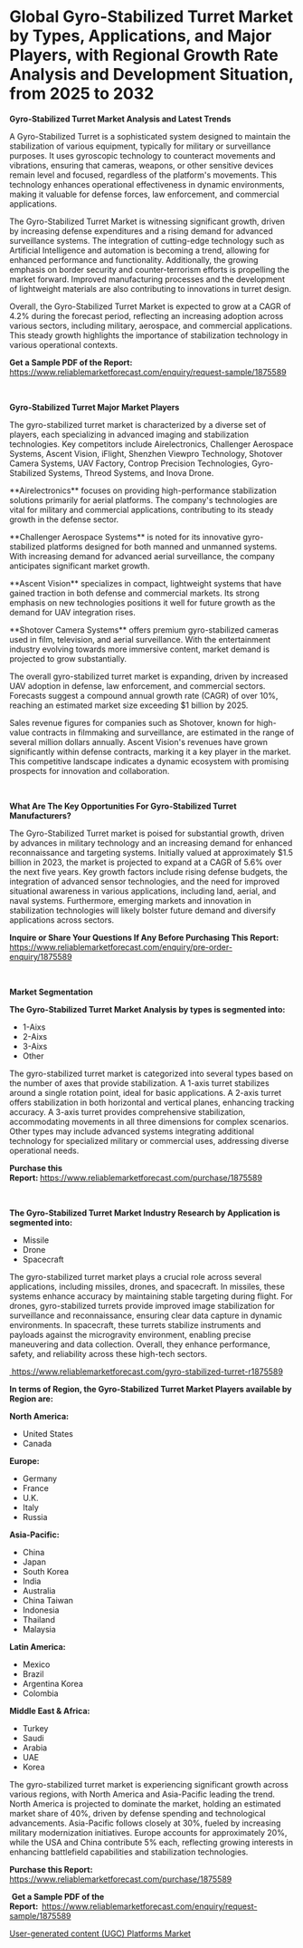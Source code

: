 <p><h1>Global Gyro-Stabilized Turret Market by Types, Applications, and Major Players, with Regional Growth Rate Analysis and Development Situation, from 2025 to 2032</h1></p><p><strong>Gyro-Stabilized Turret Market Analysis and Latest Trends</strong></p>
<p><p>A Gyro-Stabilized Turret is a sophisticated system designed to maintain the stabilization of various equipment, typically for military or surveillance purposes. It uses gyroscopic technology to counteract movements and vibrations, ensuring that cameras, weapons, or other sensitive devices remain level and focused, regardless of the platform's movements. This technology enhances operational effectiveness in dynamic environments, making it valuable for defense forces, law enforcement, and commercial applications.</p><p>The Gyro-Stabilized Turret Market is witnessing significant growth, driven by increasing defense expenditures and a rising demand for advanced surveillance systems. The integration of cutting-edge technology such as Artificial Intelligence and automation is becoming a trend, allowing for enhanced performance and functionality. Additionally, the growing emphasis on border security and counter-terrorism efforts is propelling the market forward. Improved manufacturing processes and the development of lightweight materials are also contributing to innovations in turret design.</p><p>Overall, the Gyro-Stabilized Turret Market is expected to grow at a CAGR of 4.2% during the forecast period, reflecting an increasing adoption across various sectors, including military, aerospace, and commercial applications. This steady growth highlights the importance of stabilization technology in various operational contexts.</p></p>
<p><strong>Get a Sample PDF of the Report:&nbsp;</strong> <a href="https://www.reliablemarketforecast.com/enquiry/request-sample/1875589?utm_campaign=1134&utm_medium=2&utm_source=Github&utm_content=ia&utm_term=12012025&utm_id=gyro-stabilized-turret">https://www.reliablemarketforecast.com/enquiry/request-sample/1875589</a></p>
<p>&nbsp;</p>
<p><strong>Gyro-Stabilized Turret Major Market Players</strong></p>
<p><p>The gyro-stabilized turret market is characterized by a diverse set of players, each specializing in advanced imaging and stabilization technologies. Key competitors include Airelectronics, Challenger Aerospace Systems, Ascent Vision, iFlight, Shenzhen Viewpro Technology, Shotover Camera Systems, UAV Factory, Controp Precision Technologies, Gyro-Stabilized Systems, Threod Systems, and Inova Drone.</p><p>**Airelectronics** focuses on providing high-performance stabilization solutions primarily for aerial platforms. The company's technologies are vital for military and commercial applications, contributing to its steady growth in the defense sector. </p><p>**Challenger Aerospace Systems** is noted for its innovative gyro-stabilized platforms designed for both manned and unmanned systems. With increasing demand for advanced aerial surveillance, the company anticipates significant market growth.</p><p>**Ascent Vision** specializes in compact, lightweight systems that have gained traction in both defense and commercial markets. Its strong emphasis on new technologies positions it well for future growth as the demand for UAV integration rises.</p><p>**Shotover Camera Systems** offers premium gyro-stabilized cameras used in film, television, and aerial surveillance. With the entertainment industry evolving towards more immersive content, market demand is projected to grow substantially.</p><p>The overall gyro-stabilized turret market is expanding, driven by increased UAV adoption in defense, law enforcement, and commercial sectors. Forecasts suggest a compound annual growth rate (CAGR) of over 10%, reaching an estimated market size exceeding $1 billion by 2025.</p><p>Sales revenue figures for companies such as Shotover, known for high-value contracts in filmmaking and surveillance, are estimated in the range of several million dollars annually. Ascent Vision's revenues have grown significantly within defense contracts, marking it a key player in the market. This competitive landscape indicates a dynamic ecosystem with promising prospects for innovation and collaboration.</p></p>
<p>&nbsp;</p>
<p><strong>What Are The Key Opportunities For Gyro-Stabilized Turret Manufacturers?</strong></p>
<p><p>The Gyro-Stabilized Turret market is poised for substantial growth, driven by advances in military technology and an increasing demand for enhanced reconnaissance and targeting systems. Initially valued at approximately $1.5 billion in 2023, the market is projected to expand at a CAGR of 5.6% over the next five years. Key growth factors include rising defense budgets, the integration of advanced sensor technologies, and the need for improved situational awareness in various applications, including land, aerial, and naval systems. Furthermore, emerging markets and innovation in stabilization technologies will likely bolster future demand and diversify applications across sectors.</p></p>
<p><strong>Inquire or Share Your Questions If Any Before Purchasing This Report:</strong> <a href="https://www.reliablemarketforecast.com/enquiry/pre-order-enquiry/1875589?utm_campaign=1134&utm_medium=2&utm_source=Github&utm_content=ia&utm_term=12012025&utm_id=gyro-stabilized-turret">https://www.reliablemarketforecast.com/enquiry/pre-order-enquiry/1875589</a></p>
<p>&nbsp;</p>
<p><strong>Market Segmentation</strong></p>
<p><strong>The Gyro-Stabilized Turret Market Analysis by types is segmented into:</strong></p>
<p><ul><li>1-Aixs</li><li>2-Aixs</li><li>3-Aixs</li><li>Other</li></ul></p>
<p><p>The gyro-stabilized turret market is categorized into several types based on the number of axes that provide stabilization. A 1-axis turret stabilizes around a single rotation point, ideal for basic applications. A 2-axis turret offers stabilization in both horizontal and vertical planes, enhancing tracking accuracy. A 3-axis turret provides comprehensive stabilization, accommodating movements in all three dimensions for complex scenarios. Other types may include advanced systems integrating additional technology for specialized military or commercial uses, addressing diverse operational needs.</p></p>
<p><strong>Purchase this Report:&nbsp;</strong><a href="https://www.reliablemarketforecast.com/purchase/1875589?utm_campaign=1134&utm_medium=2&utm_source=Github&utm_content=ia&utm_term=12012025&utm_id=gyro-stabilized-turret">https://www.reliablemarketforecast.com/purchase/1875589</a></p>
<p>&nbsp;</p>
<p><strong>The Gyro-Stabilized Turret Market Industry Research by Application is segmented into:</strong></p>
<p><ul><li>Missile</li><li>Drone</li><li>Spacecraft</li></ul></p>
<p><p>The gyro-stabilized turret market plays a crucial role across several applications, including missiles, drones, and spacecraft. In missiles, these systems enhance accuracy by maintaining stable targeting during flight. For drones, gyro-stabilized turrets provide improved image stabilization for surveillance and reconnaissance, ensuring clear data capture in dynamic environments. In spacecraft, these turrets stabilize instruments and payloads against the microgravity environment, enabling precise maneuvering and data collection. Overall, they enhance performance, safety, and reliability across these high-tech sectors.</p></p>
<p><a href="https://www.reliablemarketforecast.com/gyro-stabilized-turret-r1875589?utm_campaign=1134&utm_medium=2&utm_source=Github&utm_content=ia&utm_term=12012025&utm_id=gyro-stabilized-turret">&nbsp;https://www.reliablemarketforecast.com/gyro-stabilized-turret-r1875589</a></p>
<p><strong>In terms of Region, the Gyro-Stabilized Turret Market Players available by Region are:</strong></p>
<p>
    <p> <strong> North America: </strong>
        <ul>
            <li>United States</li>
            <li>Canada</li>
        </ul>
        </p> 
    <p> <strong> Europe: </strong>
        <ul>
            <li>Germany</li>
            <li>France</li>
            <li>U.K.</li>
            <li>Italy</li>
            <li>Russia</li>
        </ul>
        </p> 
    <p> <strong> Asia-Pacific: </strong>
        <ul>
            <li>China</li>
            <li>Japan</li>
            <li>South Korea</li>
            <li>India</li>
            <li>Australia</li>
            <li>China Taiwan</li>
            <li>Indonesia</li>
            <li>Thailand</li>
            <li>Malaysia</li>
        </ul>
        </p> 
    <p> <strong> Latin America: </strong>
        <ul>
            <li>Mexico</li>
            <li>Brazil</li>
            <li>Argentina Korea</li>
            <li>Colombia</li>
        </ul>
        </p> 
    <p> <strong> Middle East & Africa: </strong>
        <ul>
            <li>Turkey</li>
            <li>Saudi</li>
            <li>Arabia</li>
            <li>UAE</li>
            <li>Korea</li>
        </ul>
    </p>
    </p>
<p><p>The gyro-stabilized turret market is experiencing significant growth across various regions, with North America and Asia-Pacific leading the trend. North America is projected to dominate the market, holding an estimated market share of 40%, driven by defense spending and technological advancements. Asia-Pacific follows closely at 30%, fueled by increasing military modernization initiatives. Europe accounts for approximately 20%, while the USA and China contribute 5% each, reflecting growing interests in enhancing battlefield capabilities and stabilization technologies.</p></p>
<p><strong>Purchase this Report: </strong><a href="https://www.reliablemarketforecast.com/purchase/1875589?utm_campaign=1134&utm_medium=2&utm_source=Github&utm_content=ia&utm_term=12012025&utm_id=gyro-stabilized-turret">https://www.reliablemarketforecast.com/purchase/1875589</a></p>
<p>&nbsp;<strong>Get a Sample PDF of the Report:&nbsp;&nbsp;</strong><a href="https://www.reliablemarketforecast.com/enquiry/request-sample/1875589?utm_campaign=1134&utm_medium=2&utm_source=Github&utm_content=ia&utm_term=12012025&utm_id=gyro-stabilized-turret">https://www.reliablemarketforecast.com/enquiry/request-sample/1875589</a></p>
<p><strong></strong></p>
<p><p><a href="https://github.com/BryceTownsendr/Market-Research-Report-List-7/blob/main/user-generated-content-ugc-platforms-market.md?utm_campaign=1134&utm_medium=2&utm_source=Github&utm_content=ia&utm_term=12012025&utm_id=gyro-stabilized-turret">User-generated content (UGC) Platforms Market</a></p></p>